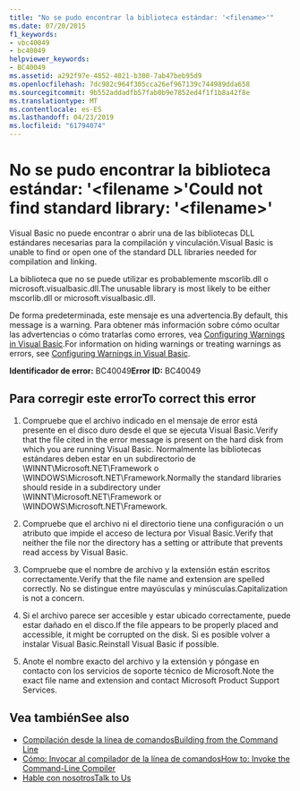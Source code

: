 ```yaml
---
title: "No se pudo encontrar la biblioteca estándar: '<filename>'"
ms.date: 07/20/2015
f1_keywords:
- vbc40049
- bc40049
helpviewer_keywords:
- BC40049
ms.assetid: a292f97e-4852-4021-b300-7ab47beb95d9
ms.openlocfilehash: 7dc982c964f305cca26ef967139c744989dda658
ms.sourcegitcommit: 9b552addadfb57fab0b9e7852ed4f1f1b8a42f8e
ms.translationtype: MT
ms.contentlocale: es-ES
ms.lasthandoff: 04/23/2019
ms.locfileid: "61794074"
---
```

# <a name="could-not-find-standard-library-filename"></a><span data-ttu-id="4c067-102">No se pudo encontrar la biblioteca estándar: '\<filename >'</span><span class="sxs-lookup"><span data-stu-id="4c067-102">Could not find standard library: '\<filename>'</span></span>
<span data-ttu-id="4c067-103">Visual Basic no puede encontrar o abrir una de las bibliotecas DLL estándares necesarias para la compilación y vinculación.</span><span class="sxs-lookup"><span data-stu-id="4c067-103">Visual Basic is unable to find or open one of the standard DLL libraries needed for compilation and linking.</span></span>  
  
 <span data-ttu-id="4c067-104">La biblioteca que no se puede utilizar es probablemente mscorlib.dll o microsoft.visualbasic.dll.</span><span class="sxs-lookup"><span data-stu-id="4c067-104">The unusable library is most likely to be either mscorlib.dll or microsoft.visualbasic.dll.</span></span>  
  
 <span data-ttu-id="4c067-105">De forma predeterminada, este mensaje es una advertencia.</span><span class="sxs-lookup"><span data-stu-id="4c067-105">By default, this message is a warning.</span></span> <span data-ttu-id="4c067-106">Para obtener más información sobre cómo ocultar las advertencias o cómo tratarlas como errores, vea [Configuring Warnings in Visual Basic](/visualstudio/ide/configuring-warnings-in-visual-basic).</span><span class="sxs-lookup"><span data-stu-id="4c067-106">For information on hiding warnings or treating warnings as errors, see [Configuring Warnings in Visual Basic](/visualstudio/ide/configuring-warnings-in-visual-basic).</span></span>  
  
 <span data-ttu-id="4c067-107">**Identificador de error:** BC40049</span><span class="sxs-lookup"><span data-stu-id="4c067-107">**Error ID:** BC40049</span></span>  
  
## <a name="to-correct-this-error"></a><span data-ttu-id="4c067-108">Para corregir este error</span><span class="sxs-lookup"><span data-stu-id="4c067-108">To correct this error</span></span>  
  
1. <span data-ttu-id="4c067-109">Compruebe que el archivo indicado en el mensaje de error está presente en el disco duro desde el que se ejecuta Visual Basic.</span><span class="sxs-lookup"><span data-stu-id="4c067-109">Verify that the file cited in the error message is present on the hard disk from which you are running Visual Basic.</span></span> <span data-ttu-id="4c067-110">Normalmente las bibliotecas estándares deben estar en un subdirectorio de \WINNT\Microsoft.NET\Framework o \WINDOWS\Microsoft.NET\Framework.</span><span class="sxs-lookup"><span data-stu-id="4c067-110">Normally the standard libraries should reside in a subdirectory under \WINNT\Microsoft.NET\Framework or \WINDOWS\Microsoft.NET\Framework.</span></span>  
  
2. <span data-ttu-id="4c067-111">Compruebe que el archivo ni el directorio tiene una configuración o un atributo que impide el acceso de lectura por Visual Basic.</span><span class="sxs-lookup"><span data-stu-id="4c067-111">Verify that neither the file nor the directory has a setting or attribute that prevents read access by Visual Basic.</span></span>  
  
3. <span data-ttu-id="4c067-112">Compruebe que el nombre de archivo y la extensión están escritos correctamente.</span><span class="sxs-lookup"><span data-stu-id="4c067-112">Verify that the file name and extension are spelled correctly.</span></span> <span data-ttu-id="4c067-113">No se distingue entre mayúsculas y minúsculas.</span><span class="sxs-lookup"><span data-stu-id="4c067-113">Capitalization is not a concern.</span></span>  
  
4. <span data-ttu-id="4c067-114">Si el archivo parece ser accesible y estar ubicado correctamente, puede estar dañado en el disco.</span><span class="sxs-lookup"><span data-stu-id="4c067-114">If the file appears to be properly placed and accessible, it might be corrupted on the disk.</span></span> <span data-ttu-id="4c067-115">Si es posible volver a instalar Visual Basic.</span><span class="sxs-lookup"><span data-stu-id="4c067-115">Reinstall Visual Basic if possible.</span></span>  
  
5. <span data-ttu-id="4c067-116">Anote el nombre exacto del archivo y la extensión y póngase en contacto con los servicios de soporte técnico de Microsoft.</span><span class="sxs-lookup"><span data-stu-id="4c067-116">Note the exact file name and extension and contact Microsoft Product Support Services.</span></span>  
  
## <a name="see-also"></a><span data-ttu-id="4c067-117">Vea también</span><span class="sxs-lookup"><span data-stu-id="4c067-117">See also</span></span>

- [<span data-ttu-id="4c067-118">Compilación desde la línea de comandos</span><span class="sxs-lookup"><span data-stu-id="4c067-118">Building from the Command Line</span></span>](../../visual-basic/reference/command-line-compiler/building-from-the-command-line.md)
- [<span data-ttu-id="4c067-119">Cómo: Invocar al compilador de la línea de comandos</span><span class="sxs-lookup"><span data-stu-id="4c067-119">How to: Invoke the Command-Line Compiler</span></span>](../../visual-basic/reference/command-line-compiler/how-to-invoke-the-command-line-compiler.md)
- [<span data-ttu-id="4c067-120">Hable con nosotros</span><span class="sxs-lookup"><span data-stu-id="4c067-120">Talk to Us</span></span>](/visualstudio/ide/talk-to-us)
